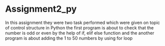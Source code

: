 # Assignment2_py
In this  assignment they were two task performed which were given on topic of control structure in Python the first program is about to check that the number is odd or even by the help of if, elif else function and the another program is about adding the 1 to 50 numbers by using for loop 

